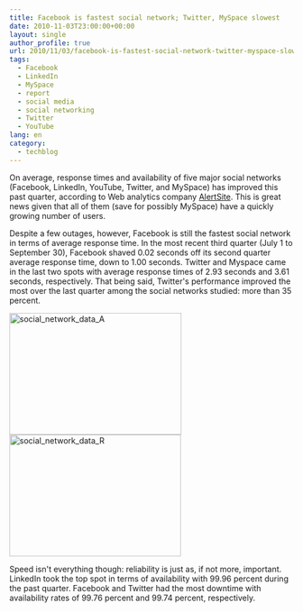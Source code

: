 ```yaml
---
title: Facebook is fastest social network; Twitter, MySpace slowest
date: 2010-11-03T23:00:00+00:00
layout: single
author_profile: true
url: 2010/11/03/facebook-is-fastest-social-network-twitter-myspace-slowest/
tags:
  - Facebook
  - LinkedIn
  - MySpace
  - report
  - social media
  - social networking
  - Twitter
  - YouTube
lang: en
category: 
  - techblog
---
```

On average, response times and availability of five major social networks (Facebook, LinkedIn, YouTube, Twitter, and MySpace) has improved this past quarter, according to Web analytics company [AlertSite](http://blog.alertsite.com/2010/10/facebook-is-fastest-social-network-for-second-consecutive-quarter/). This is great news given that all of them (save for possibly MySpace) have a quickly growing number of users. 

Despite a few outages, however, Facebook is still the fastest social network in terms of average response time. In the most recent third quarter (July 1 to September 30), Facebook shaved 0.02 seconds off its second quarter average response time, down to 1.00 seconds. Twitter and Myspace came in the last two spots with average response times of 2.93 seconds and 3.61 seconds, respectively. That being said, Twitter's performance improved the most over the last quarter among the social networks studied: more than 35 percent.

[<img title="social_network_data_A" border="0" alt="social_network_data_A" src="http://lh5.ggpht.com/_vaUVXcmC3OI/TNHiMD9DaFI/AAAAAAAADBY/LKg-L-AItCo/social_network_data_A_thumb%5B1%5D.jpg?imgmax=800" width="305" height="216" />](http://lh4.ggpht.com/_vaUVXcmC3OI/TNHiCKLiL_I/AAAAAAAADBU/cJe-fFXCF6U/s1600-h/social_network_data_A%5B3%5D.jpg)[<img title="social_network_data_R" border="0" alt="social_network_data_R" src="http://lh4.ggpht.com/_vaUVXcmC3OI/TNHic8bX8sI/AAAAAAAADBg/Y9ZeJ6R2TlY/social_network_data_R_thumb.jpg?imgmax=800" width="304" height="216" />](http://lh5.ggpht.com/_vaUVXcmC3OI/TNHiUpRZvtI/AAAAAAAADBc/U2naG4tpzcE/s1600-h/social_network_data_R%5B2%5D.jpg)

Speed isn't everything though: reliability is just as, if not more, important. LinkedIn took the top spot in terms of availability with 99.96 percent during the past quarter. Facebook and Twitter had the most downtime with availability rates of 99.76 percent and 99.74 percent, respectively.